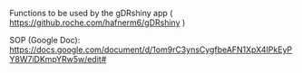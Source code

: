 Functions to be used by the gDRshiny app ( https://github.roche.com/hafnerm6/gDRshiny )

SOP (Google Doc): https://docs.google.com/document/d/1om9rC3ynsCygfbeAFN1XpX4IPkEyPY8W7iDKmpYRw5w/edit#

